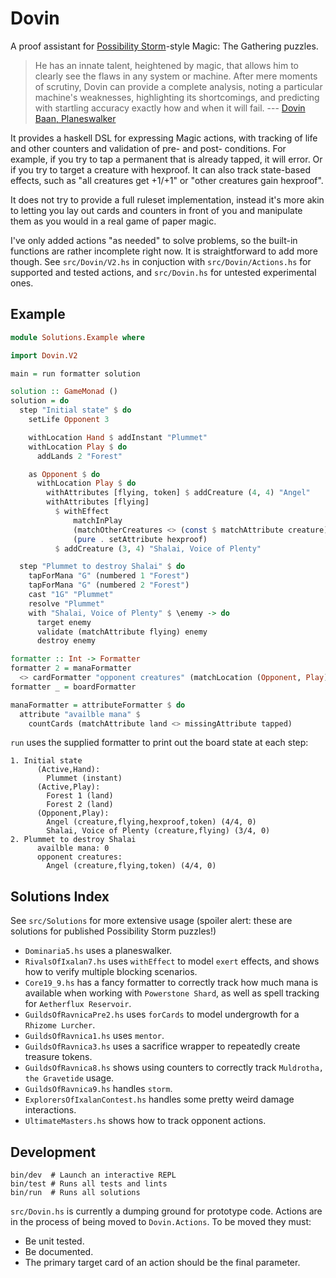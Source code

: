 # Dovin

A proof assistant for [Possibility
Storm](http://www.possibilitystorm.com/)-style Magic: The Gathering puzzles.

> He has an innate talent, heightened by magic, that allows him to clearly see
> the flaws in any system or machine. After mere moments of scrutiny, Dovin can
> provide a complete analysis, noting a particular machine's weaknesses,
> highlighting its shortcomings, and predicting with startling accuracy exactly
> how and when it will fail. --- [Dovin Baan, Planeswalker](https://magic.wizards.com/en/story/planeswalkers/dovin-baan)

It provides a haskell DSL for expressing Magic actions, with tracking of life
and other counters and validation of pre- and post- conditions. For example, if
you try to tap a permanent that is already tapped, it will error. Or if you try
to target a creature with hexproof. It can also track state-based effects, such
as "all creatures get +1/+1" or "other creatures gain hexproof".

It does not try to provide a full ruleset implementation, instead it's more
akin to letting you lay out cards and counters in front of you and manipulate
them as you would in a real game of paper magic.

I've only added actions "as needed" to solve problems, so the built-in
functions are rather incomplete right now. It is straightforward to add more
though. See `src/Dovin/V2.hs` in conjuction with `src/Dovin/Actions.hs` for
supported and tested actions, and `src/Dovin.hs` for untested experimental
ones.

## Example

``` haskell
module Solutions.Example where

import Dovin.V2

main = run formatter solution

solution :: GameMonad ()
solution = do
  step "Initial state" $ do
    setLife Opponent 3

    withLocation Hand $ addInstant "Plummet"
    withLocation Play $ do
      addLands 2 "Forest"

    as Opponent $ do
      withLocation Play $ do
        withAttributes [flying, token] $ addCreature (4, 4) "Angel"
        withAttributes [flying]
          $ withEffect
              matchInPlay
              (matchOtherCreatures <> (const $ matchAttribute creature))
              (pure . setAttribute hexproof)
          $ addCreature (3, 4) "Shalai, Voice of Plenty"

  step "Plummet to destroy Shalai" $ do
    tapForMana "G" (numbered 1 "Forest")
    tapForMana "G" (numbered 2 "Forest")
    cast "1G" "Plummet"
    resolve "Plummet"
    with "Shalai, Voice of Plenty" $ \enemy -> do
      target enemy
      validate (matchAttribute flying) enemy
      destroy enemy

formatter :: Int -> Formatter
formatter 2 = manaFormatter
  <> cardFormatter "opponent creatures" (matchLocation (Opponent, Play))
formatter _ = boardFormatter

manaFormatter = attributeFormatter $ do
  attribute "availble mana" $
    countCards (matchAttribute land <> missingAttribute tapped)
```

`run` uses the supplied formatter to print out the board state at each step:

    1. Initial state
          (Active,Hand):
            Plummet (instant)
          (Active,Play):
            Forest 1 (land)
            Forest 2 (land)
          (Opponent,Play):
            Angel (creature,flying,hexproof,token) (4/4, 0)
            Shalai, Voice of Plenty (creature,flying) (3/4, 0)
    2. Plummet to destroy Shalai
          availble mana: 0
          opponent creatures:
            Angel (creature,flying,token) (4/4, 0)

## Solutions Index

See `src/Solutions` for more extensive usage (spoiler alert: these are
solutions for published Possibility Storm puzzles!)

* `Dominaria5.hs` uses a planeswalker.
* `RivalsOfIxalan7.hs` uses `withEffect` to model `exert`
  effects, and shows how to verify multiple blocking scenarios.
* `Core19_9.hs` has a fancy formatter to correctly track how much
  mana is available when working with `Powerstone Shard`, as well as spell
  tracking for `Aetherflux Reservoir`.
* `GuildsOfRavnicaPre2.hs` uses `forCards` to model undergrowth
  for a `Rhizome Lurcher`.
* `GuildsOfRavnica1.hs` uses `mentor`.
* `GuildsOfRavnica3.hs` uses a sacrifice wrapper to repeatedly
  create treasure tokens.
* `GuildsOfRavnica8.hs` shows using counters to correctly track
  `Muldrotha, the Gravetide` usage.
* `GuildsOfRavnica9.hs` handles `storm`.
* `ExplorersOfIxalanContest.hs` handles some pretty weird damage
  interactions.
* `UltimateMasters.hs` shows how to track opponent actions.

## Development

    bin/dev  # Launch an interactive REPL
    bin/test # Runs all tests and lints
    bin/run  # Runs all solutions

`src/Dovin.hs` is currently a dumping ground for prototype code. Actions are in
the process of being moved to `Dovin.Actions`. To be moved they must:

  * Be unit tested.
  * Be documented.
  * The primary target card of an action should be the final parameter.
